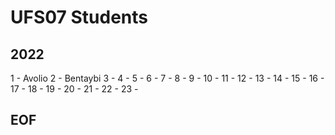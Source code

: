 # UFS07 Students

## 2022
1 - Avolio
2 - Bentaybi
3 -
4 -
5 -
6 -
7 -
8 -
9 -
10 - 
11 - 
12 - 
13 - 
14 - 
15 - 
16 - 
17 -
18 -
19 -
20 -
21 -
22 -
23 -

## EOF
